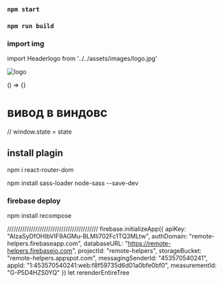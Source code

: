 ### `npm start`
### `npm run build`








### import img
import Headerlogo from '../../assets/images/logo.jpg'

<img src={Headerlogo} alt="logo"/>

<!-- анонимная функцыя -->
() => {}



# вивод в виндовс
// window.state = state




## install plagin

npm i react-router-dom



<!-- install sass -->
npm install sass-loader node-sass --save-dev




### firebase deploy





npm install recompose












//////////////////////////////////////////
firebase.initializeApp({
  apiKey: "AIzaSyDfOHIbVIF9AGMu-BLMIi702Fc1TQ3MLtw",
  authDomain: "remote-helpers.firebaseapp.com",
  databaseURL: "https://remote-helpers.firebaseio.com",
  projectId: "remote-helpers",
  storageBucket: "remote-helpers.appspot.com",
  messagingSenderId: "453570540241",
  appId: "1:453570540241:web:f8f59735d6d01a0bfe0bf0",
  measurementId: "G-P5D4HZS0YQ"
})
let rerenderEntireTree
